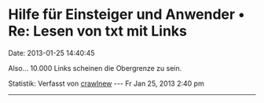 Hilfe für Einsteiger und Anwender • Re: Lesen von txt mit Links
===============================================================

Date: 2013-01-25 14:40:45

Also\... 10.000 Links scheinen die Obergrenze zu sein.

Statistik: Verfasst von
[crawlnew](http://forum.yacy-websuche.de/memberlist.php?mode=viewprofile&u=317)
--- Fr Jan 25, 2013 2:40 pm

------------------------------------------------------------------------
